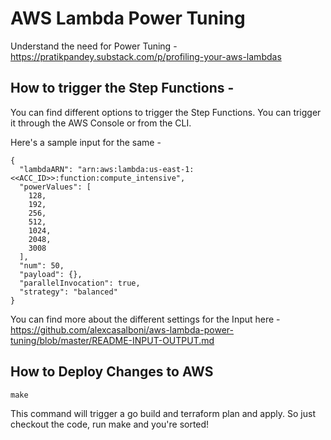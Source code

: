 # AWS Lambda Power Tuning

Understand the need for Power Tuning - https://pratikpandey.substack.com/p/profiling-your-aws-lambdas

## How to trigger the Step Functions -

You can find different options to trigger the Step Functions. You can trigger it through the AWS Console or from the CLI.

Here's a sample input for the same -

```
{
  "lambdaARN": "arn:aws:lambda:us-east-1:<<ACC_ID>>:function:compute_intensive",
  "powerValues": [
    128,
    192,
    256,
    512,
    1024,
    2048,
    3008
  ],
  "num": 50,
  "payload": {},
  "parallelInvocation": true,
  "strategy": "balanced"
}
```

You can find more about the different settings for the Input here - https://github.com/alexcasalboni/aws-lambda-power-tuning/blob/master/README-INPUT-OUTPUT.md

## How to Deploy Changes to AWS

`make`

This command will trigger a go build and terraform plan and apply. So just checkout the code, run make and you're sorted!
